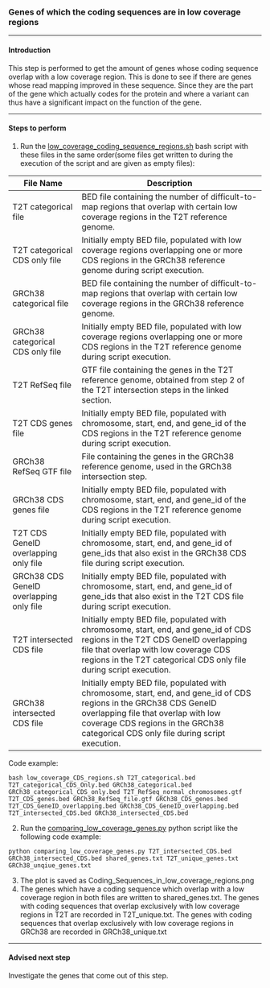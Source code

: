 ### Genes of which the coding sequences are in low coverage regions 

---
#### Introduction
This step is performed to get the amount of genes whose coding sequence overlap with a low coverage region.
This is done to see if there are genes whose read mapping improved in these sequence. Since they are the part of the 
gene which actually codes for the protein and where a variant can thus have a significant impact on the function of the 
gene.  

---
#### Steps to perform
1. Run the [low_coverage_coding_sequence_regions.sh](https://github.com/WoutPoelen/Internship_T2T/blob/main/scripts/bash/low_coverage_coding_sequence_regions.sh) bash script with these files in the same order(some files get written to during the execution of the script and are given as empty files):


| **File Name**                               | **Description**                                                                                                                                                                                                                                                                                               |
|---------------------------------------------|-----------------------------------------------------------------------------------------------------------------------------------------------------------------------------------------------------------------------------------------------------------------------------------------------------------|
| T2T categorical file                        | BED file containing the number of difficult-to-map regions that overlap with certain low coverage regions in the T2T reference genome.                                                                                                                              |
| T2T categorical CDS only file               | Initially empty BED file, populated with low coverage regions overlapping one or more CDS regions in the GRCh38 reference genome during script execution.                                                                                                            |
| GRCh38 categorical file                     | BED file containing the number of difficult-to-map regions that overlap with certain low coverage regions in the GRCh38 reference genome.                                                                                                                           |
| GRCh38 categorical CDS only file            | Initially empty BED file, populated with low coverage regions overlapping one or more CDS regions in the T2T reference genome during script execution.                                                                                                               |
| T2T RefSeq file                             | GTF file containing the genes in the T2T reference genome, obtained from step 2 of the T2T intersection steps in the linked section.                                                                                                                                |
| T2T CDS genes file                          | Initially empty BED file, populated with chromosome, start, end, and gene_id of the CDS regions in the T2T reference genome during script execution.                                                                                                                  |
| GRCh38 RefSeq GTF file                      | File containing the genes in the GRCh38 reference genome, used in the GRCh38 intersection step.                                                                                                                                                                     |
| GRCh38 CDS genes file                       | Initially empty BED file, populated with chromosome, start, end, and gene_id of the CDS regions in the T2T reference genome during script execution.                                                                                                                 |
| T2T CDS GeneID overlapping only file        | Initially empty BED file, populated with chromosome, start, end, and gene_id of gene_ids that also exist in the GRCh38 CDS file during script execution.                                                                                                             |
| GRCh38 CDS GeneID overlapping only file     | Initially empty BED file, populated with chromosome, start, end, and gene_id of gene_ids that also exist in the T2T CDS file during script execution.                                                                                                                |
| T2T intersected CDS file                    | Initially empty BED file, populated with chromosome, start, end, and gene_id of CDS regions in the T2T CDS GeneID overlapping file that overlap with low coverage CDS regions in the T2T categorical CDS only file during script execution.                          |
| GRCh38 intersected CDS file                 | Initially empty BED file, populated with chromosome, start, end, and gene_id of CDS regions in the GRCh38 CDS GeneID overlapping file that overlap with low coverage CDS regions in the GRCh38 categorical CDS only file during script execution.                      |

Code example:
```
bash low_coverage_CDS_regions.sh T2T_categorical.bed T2T_categorical_CDS_Only.bed GRCh38_categorical.bed GRCh38_categorical_CDS_only.bed T2T_RefSeq_normal_chromosomes.gtf T2T_CDS_genes.bed GRCh38_RefSeq_file.gtf GRCh38_CDS_genes.bed T2T_CDS_GeneID_overlapping.bed GRCh38_CDS_GeneID_overlapping.bed T2T_intersected_CDS.bed GRCh38_intersected_CDS.bed
```

2. Run the [comparing_low_coverage_genes.py](https://github.com/WoutPoelen/Internship_T2T/blob/main/scripts/python/comparing_low_coverage_genes.py) python script like the following code example:
```
python comparing_low_coverage_genes.py T2T_intersected_CDS.bed GRCh38_intersected_CDS.bed shared_genes.txt T2T_unique_genes.txt GRCh38_unqiue_genes.txt
```
3. The plot is saved as Coding_Sequences_in_low_coverage_regions.png
4. The genes which have a coding sequence which overlap with a low coverage region in both files are written to shared_genes.txt. The genes with coding sequences that overlap exclusively with low coverage regions in T2T are recorded in T2T_unique.txt. The genes with coding sequences that overlap exclusively with low coverage regions in GRCh38 are recorded in GRCh38_unique.txt

---
#### Advised next step
Investigate the genes that come out of this step.
